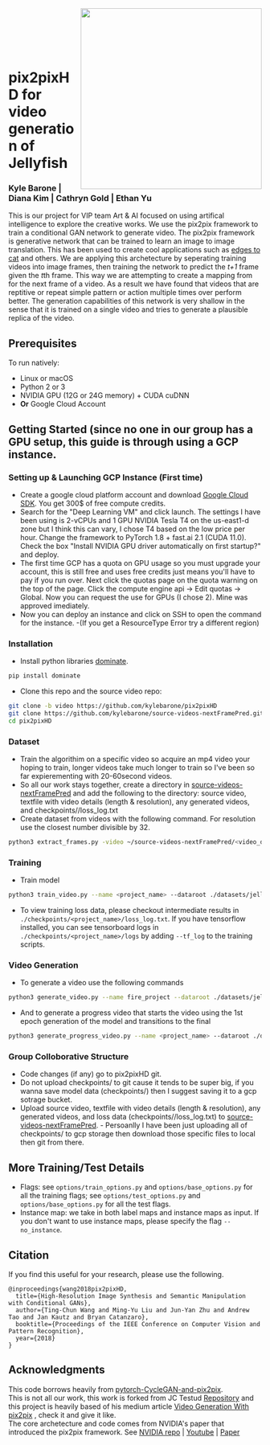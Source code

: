 <img src='imgs/teaser_jelly.gif' align="right" width=360>

<br><br><br><br>

# pix2pixHD for video generation of Jellyfish
### Kyle Barone | Diana Kim | Cathryn Gold | Ethan Yu
This is our project for VIP team Art & AI focused on using artifical intelligence to explore the creative works. We use the pix2pix framework to train a conditional GAN network to generate video. The pix2pix framework is generative network that can be trained to learn an image to image translation. This has been used to create cool applications such as [edges to cat](https://affinelayer.com/pix2pix/) and others. We are applying this archetecture by seperating training videos into image frames, then training the network to predict the *t+1* frame given the *t*th frame. This way we are attempting to create a mapping from for the next frame of a video. As a result we have found that videos that are reptitive or repeat simple pattern or action multiple times over perform better. The generation capabilities of this network is very shallow in the sense that it is trained on a single video and tries to generate a plausible replica of the video. 

## Prerequisites
To run natively:
- Linux or macOS
- Python 2 or 3
- NVIDIA GPU (12G or 24G memory) + CUDA cuDNN
- **Or** Google Cloud Account

## Getting Started (since no one in our group has a GPU setup, this guide is through using a GCP instance.
### Setting up & Launching GCP Instance (First time)
- Create a google cloud  platform account and download [Google Cloud SDK](https://cloud.google.com/sdk/docs/install). You get 300$ of free compute credits. 
- Search for the "Deep Learning VM" and click launch. The settings I have been using is 2-vCPUs and 1 GPU NVIDIA Tesla T4 on the us-east1-d zone but I think this can vary, I chose T4 based on the low price per hour. Change the framework to PyTorch 1.8 + fast.ai 2.1 (CUDA 11.0). Check the box "Install NVIDIA GPU driver automatically on first startup?" and deploy.
- The first time GCP has a quota on GPU usage so you must upgrade your account, this is still free and uses free credits just means you'll have to pay if you run over. Next click the quotas page on the quota warning on the top of the page. Click the compute engine api -> Edit quotas -> Global. Now you can request the use for GPUs (I chose 2). Mine was approved imediately. 
- Now you can deploy an instance and click on SSH to open the command for the instance. 
      -(If you get a ResourceType Error try a different region)
      
### Installation
- Install python libraries [dominate](https://github.com/Knio/dominate).
```bash
pip install dominate
```
- Clone this repo and the source video repo:
```bash
git clone -b video https://github.com/kylebarone/pix2pixHD
git clone https://github.com/kylebarone/source-videos-nextFramePred.git
cd pix2pixHD
```


### Dataset
- Train the algorithim on a specific video so acquire an mp4 video your hoping to train, longer videos take much longer to train so I've been so far expierementing with 20-60second videos. 
- So all our work stays together, create a directory in [source-videos-nextFramePred](https://github.com/kylebarone/source-videos-nextFramePred) and add the following to the directory: source video, textfile with video details (length & resolution), any generated videos, and checkpoints/<project>/loss_log.txt
- Create dataset from videos with the following command. For resolution use the closest number divisible by 32. 
```bash
python3 extract_frames.py -video ~/source-videos-nextFramePred/<video_dir>/<vid_name>.mp4 -name jellyfish_dataset -p2pdir . -width 1280 -height 736
```


### Training
- Train model 
```bash
python3 train_video.py --name <project_name> --dataroot ./datasets/jellyfish_dataset/ --save_epoch_freq 1 --ngf 32
```
- To view training loss data, please checkout intermediate results in `./checkpoints/<project_name>/loss_log.txt`.
If you have tensorflow installed, you can see tensorboard logs in `./checkpoints/<project_name>/logs` by adding `--tf_log` to the training scripts.


### Video Generation
- To generate a video use the following commands
```bash
python3 generate_video.py --name fire_project --dataroot ./datasets/jellyfish_dataset/ --fps 24 --ngf 32 --which_epoch 1 --how_many 200
```
- And to generate a progress video that starts the video using the 1st epoch generation of the model and transitions to the final
```bash
python3 generate_progress_video.py --name <project_name> --dataroot ./datasets/jellyfish_dataset/ --fps 24 --ngf 32 --pstart 1 --pstop 47
```

### Group Colloborative Structure
- Code changes (if any) go to pix2pixHD git.
- Do not upload checkpoints/ to git cause it tends to be super big, if you wanna save model data (checkpoints/) then I suggest saving it to a gcp sotrage bucket.
- Upload source video, textfile with video details (length & resolution), any generated videos, and loss data (checkpoints/<project>/loss_log.txt) to [source-videos-nextFramePred](https://github.com/kylebarone/source-videos-nextFramePred).
      - Persoanlly I have been just uploading all of checkpoints/<project> to gcp storage then download those specific files to local then git from there.

## More Training/Test Details
- Flags: see `options/train_options.py` and `options/base_options.py` for all the training flags; see `options/test_options.py` and `options/base_options.py` for all the test flags.
- Instance map: we take in both label maps and instance maps as input. If you don't want to use instance maps, please specify the flag `--no_instance`.


## Citation

If you find this useful for your research, please use the following.

```
@inproceedings{wang2018pix2pixHD,
  title={High-Resolution Image Synthesis and Semantic Manipulation with Conditional GANs},
  author={Ting-Chun Wang and Ming-Yu Liu and Jun-Yan Zhu and Andrew Tao and Jan Kautz and Bryan Catanzaro},  
  booktitle={Proceedings of the IEEE Conference on Computer Vision and Pattern Recognition},
  year={2018}
}
```

## Acknowledgments
This code borrows heavily from [pytorch-CycleGAN-and-pix2pix](https://github.com/junyanz/pytorch-CycleGAN-and-pix2pix).
<br>
This is not all our work, this work is forked from JC Testud [Repository](https://github.com/jctestud/pix2pixHD.git) and this project is heavily based of his medium article [Video Generation With pix2pix](https://medium.com/@jctestud/video-generation-with-pix2pix-aed5b1b69f57) , check it and give it like. 
<br>
The core archetecture and code comes from NVIDIA's paper that introduced the pix2pix framework. See [NVIDIA repo](https://tcwang0509.github.io/pix2pixHD/) | [Youtube](https://youtu.be/3AIpPlzM_qs) | [Paper](https://arxiv.org/pdf/1711.11585.pdf) <br>
